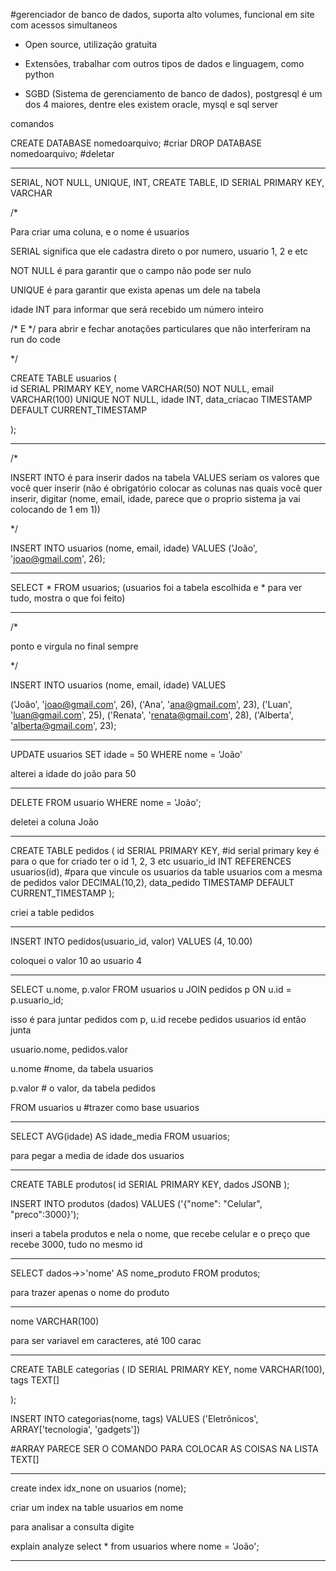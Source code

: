 #gerenciador de banco de dados, suporta alto volumes, funcional em site com acessos simultaneos

- Open source, utilização gratuita

- Extensões, trabalhar com outros tipos de dados e linguagem, como python

- SGBD (Sistema de gerenciamento de banco de dados), postgresql é um dos 4 maiores, dentre eles existem oracle, mysql e sql server

comandos

CREATE DATABASE nomedoarquivo;  #criar
DROP DATABASE nomedoarquivo;    #deletar



-----------------------------------------------------------------------------------------------

SERIAL, NOT NULL, UNIQUE, INT, CREATE TABLE, ID SERIAL PRIMARY KEY, VARCHAR

/*

Para criar uma coluna, e o nome é usuarios

SERIAL significa que ele cadastra direto o por numero, usuario 1, 2 e etc

NOT NULL é para garantir que o campo não pode ser nulo

UNIQUE é para garantir que exista apenas um dele na tabela

idade INT para informar que será recebido um número inteiro

/* E */ para abrir e fechar anotações particulares que não interferiram na run do code

*/

CREATE TABLE usuarios (   
	id SERIAL PRIMARY KEY, 
	nome VARCHAR(50) NOT NULL,
	email VARCHAR(100) UNIQUE NOT NULL,
	idade INT,
	data_criacao TIMESTAMP DEFAULT CURRENT_TIMESTAMP
	

);

-----------------------------------------------------------------------------------------------

/*

INSERT INTO é para inserir dados na tabela
VALUES seriam os valores que você quer inserir
(não é obrigatório colocar as colunas nas quais você quer inserir, digitar (nome, email, idade, parece que o proprio sistema ja vai colocando de 1 em 1))

*/



INSERT INTO usuarios (nome, email, idade)
VALUES ('João', 'joao@gmail.com', 26);


-----------------------------------------------------------------------------------------------

SELECT * FROM usuarios;  (usuarios foi a tabela escolhida e * para ver tudo, mostra o que foi feito)


-----------------------------------------------------------------------------------------------


/*

ponto e virgula no final sempre

*/



INSERT INTO usuarios (nome, email, idade)
VALUES

('João', 'joao@gmail.com', 26),
('Ana', 'ana@gmail.com', 23),
('Luan', 'luan@gmail.com', 25),
('Renata', 'renata@gmail.com', 28),
('Alberta', 'alberta@gmail.com', 23);



-----------------------------------------------------------------------------------------------


UPDATE usuarios SET idade = 50 WHERE nome = 'João'

alterei a idade do joão para 50



-----------------------------------------------------------------------------------------------

DELETE FROM usuario WHERE nome = 'João';

deletei a coluna João

-----------------------------------------------------------------------------------------------

CREATE TABLE pedidos (
	id SERIAL PRIMARY KEY,                               #id serial primary key é para o que for criado ter o id 1, 2, 3 etc
	usuario_id INT REFERENCES usuarios(id),              #para que vincule os usuarios da table usuarios com a mesma de pedidos
	valor DECIMAL(10,2),
	data_pedido TIMESTAMP DEFAULT CURRENT_TIMESTAMP
);

criei a table pedidos



-----------------------------------------------------------------------------------------------


INSERT INTO pedidos(usuario_id, valor)
VALUES
(4, 10.00)


coloquei o valor 10 ao usuario 4 


-----------------------------------------------------------------------------------------------

SELECT u.nome, p.valor
FROM usuarios u
JOIN pedidos p ON u.id = p.usuario_id;



isso é para juntar pedidos com p, u.id recebe pedidos usuarios id então junta

usuario.nome, pedidos.valor

u.nome #nome, da tabela usuarios

p.valor # o valor, da tabela pedidos

FROM usuarios u #trazer como base usuarios

-----------------------------------------------------------------------------------------------

SELECT AVG(idade) AS idade_media FROM usuarios;

para pegar a media de idade dos usuarios

-----------------------------------------------------------------------------------------------


CREATE TABLE produtos(
	id SERIAL PRIMARY KEY,
	dados JSONB
);

INSERT INTO produtos (dados)
VALUES
('{"nome": "Celular", "preco":3000}');


inseri a tabela produtos e nela o nome, que recebe celular e o preço que recebe 3000, tudo no mesmo id

-----------------------------------------------------------------------------------------------




SELECT dados->>'nome' AS nome_produto FROM produtos;

para trazer apenas o nome do produto

-----------------------------------------------------------------------------------------------
nome VARCHAR(100)

para ser variavel em caracteres, até 100 carac


-----------------------------------------------------------------------------------------------
CREATE TABLE categorias (
	ID SERIAL PRIMARY KEY,
	nome VARCHAR(100),
	tags TEXT[]
	
);

INSERT INTO categorias(nome, tags)
VALUES
('Eletrônicos', ARRAY['tecnologia', 'gadgets'])

#ARRAY PARECE SER O COMANDO PARA COLOCAR AS COISAS NA LISTA TEXT[]




-----------------------------------------------------------------------------------------------
create index idx_none on usuarios (nome);

criar um index na table usuarios em nome



para analisar a consulta digite

explain analyze select * from usuarios where nome = 'João';

-----------------------------------------------------------------------------------------------
























